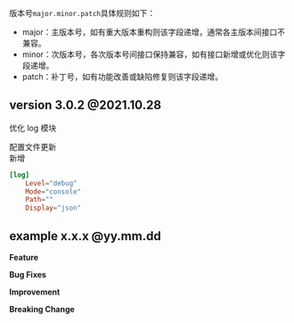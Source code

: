 版本号`major.minor.patch`具体规则如下：
- major：主版本号，如有重大版本重构则该字段递增，通常各主版本间接口不兼容。
- minor：次版本号，各次版本号间接口保持兼容，如有接口新增或优化则该字段递增。
- patch：补丁号，如有功能改善或缺陷修复则该字段递增。

## version 3.0.2 @2021.10.28

优化 log 模块

配置文件更新  
新增  
```toml
[log]
    Level="debug"
    Mode="console"
    Path=""
    Display="json"
```


## example x.x.x @yy.mm.dd

**Feature**

**Bug Fixes**

**Improvement**

**Breaking Change**
